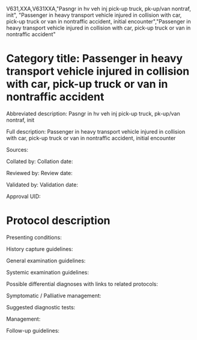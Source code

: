 V631,XXA,V631XXA,"Pasngr in hv veh inj pick-up truck, pk-up/van nontraf, init", "Passenger in heavy transport vehicle injured in collision with car, pick-up truck or van in nontraffic accident, initial encounter","Passenger in heavy transport vehicle injured in collision with car, pick-up truck or van in nontraffic accident"
# Category title: Passenger in heavy transport vehicle injured in collision with car, pick-up truck or van in nontraffic accident

Abbreviated description: Pasngr in hv veh inj pick-up truck, pk-up/van nontraf, init

Full description: Passenger in heavy transport vehicle injured in collision with car, pick-up truck or van in nontraffic accident, initial encounter

Sources:

Collated by:
Collation date:

Reviewed by:
Review date:

Validated by:
Validation date:

Approval UID:

# Protocol description

Presenting conditions:

History capture guidelines:

General examination guidelines:

Systemic examination guidelines:

Possible differential diagnoses with links to related protocols:

Symptomatic / Palliative management:

Suggested diagnostic tests:

Management:

Follow-up guidelines:
